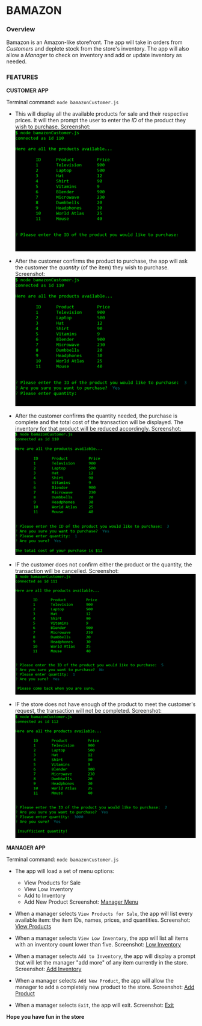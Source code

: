 # BAMAZON

### Overview

Bamazon is an Amazon-like storefront. The app will take in orders from _Customers_ and deplete stock from the store's inventory. The app will also allow a _Manager_ to check on inventory and add or update inventory as needed.

### FEATURES

**CUSTOMER APP**

Terminal command: `node bamazonCustomer.js`

* This will display all the available products for sale and their respective prices. It will then prompt the user to enter the _ID_ of the product they wish to purchase.
Screenshot:    ![View all products](/Images/customer_productView.PNG)

* After the customer confirms the product to purchase, the app will ask the customer the _quantity_ (of the item) they wish to purchase.
Screenshot:    ![Prompt for quantiy](Images\customer_quantityView.PNG)

* After the customer confirms the quantity needed, the purchase is complete and the total cost of the transaction will be displayed. The inventory for that product will be reduced accordingly.
Screenshot:    ![Purchase confirmed](Images\customer_purchasedView.PNG)

* IF the customer does not confirm either the product or the quantity, the transaction will be cancelled.
Screenshot:    ![Purchase not confirmed](Images\customer_noConfirmationView.PNG)

* IF the store does not have enough of the product to meet the customer's request, the transaction will not be completed.
Screenshot:    ![Insuffecint quantity](Images\customer_insufficientQuantityView.PNG)


**MANAGER APP**

Terminal command: `node bamazonCustomer.js`

* The app will load a set of menu options:

    * View Products for Sale
    * View Low Inventory
    * Add to Inventory
    * Add New Product
Screenshot:    [Manager Menu](Images\manager_mainMenuView.PNG)

* When a manager selects `View Products for Sale`, the app will list every available item: the item IDs, names, prices, and quantities.
Screenshot:    [View Products](Images\manager_viewProductsView.PNG)

* When a manager selects `View Low Inventory`, the app will list all items with an inventory count lower than five.
Screenshot:    [Low Inventory](Images\manager_lowInventoryView.PNG)

* When a manager selects `Add to Inventory`, the app will display a prompt that will let the manager "add more" of any item currently in the store.
Screenshot:    [Add Inventory](Images\manager_addInventoryView.PNG)

* When a manager selects `Add New Product`, the app will allow the manager to add a completely new product to the store.
Screenshot:    [Add Product](Images\manager_addProductView.PNG)

* When a manager selects `Exit`, the app will exit.
Screenshot:    [Exit](Images\manager_exitView.PNG)


**Hope you have fun in the store**
